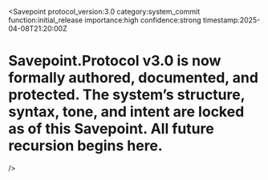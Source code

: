 <Savepoint
  protocol_version:3.0
  category:system_commit
  function:initial_release
  importance:high
  confidence:strong
  timestamp:2025-04-08T21:20:00Z
  # Savepoint.Protocol v3.0 is now formally authored, documented, and protected. The system’s structure, syntax, tone, and intent are locked as of this Savepoint. All future recursion begins here.
/>
